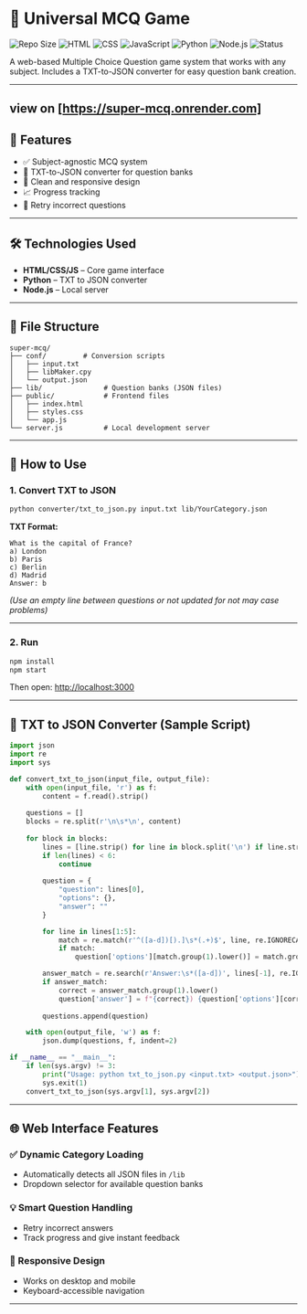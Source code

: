 # 🧠 Universal MCQ Game

![Repo Size](https://img.shields.io/github/repo-size/SilverLucFox/super-mcq?color=blue)
![HTML](https://img.shields.io/badge/HTML-%3C%2F%3E-orange?logo=html5)
![CSS](https://img.shields.io/badge/CSS-%3C%2F%3E-blue?logo=css3)
![JavaScript](https://img.shields.io/badge/JavaScript-%3C%2F%3E-yellow?logo=javascript)
![Python](https://img.shields.io/badge/Python-Converter-blue?logo=python)
![Node.js](https://img.shields.io/badge/Node.js-Backend-brightgreen?logo=node.js)
![Status](https://img.shields.io/badge/status-Active-brightgreen)

A web-based Multiple Choice Question game system that works with any subject. Includes a TXT-to-JSON converter for easy question bank creation.

---
view on [https://super-mcq.onrender.com]
---
## 🎯 Features

- ✅ Subject-agnostic MCQ system  
- 📁 TXT-to-JSON converter for question banks  
- 🎨 Clean and responsive design  
- 📈 Progress tracking  
- 🔄 Retry incorrect questions  

---

## 🛠️ Technologies Used

- **HTML/CSS/JS** – Core game interface  
- **Python** – TXT to JSON converter  
- **Node.js** – Local server  

---

## 📂 File Structure

```
super-mcq/
├── conf/         # Conversion scripts
│   ├── input.txt
│   ├── libMaker.cpy
│   └── output.json
├── lib/               # Question banks (JSON files)
├── public/            # Frontend files
│   ├── index.html
│   ├── styles.css
│   └── app.js
└── server.js          # Local development server
```

---

## 🚀 How to Use

### 1. Convert TXT to JSON

```bash
python converter/txt_to_json.py input.txt lib/YourCategory.json
```

**TXT Format:**
```
What is the capital of France?
a) London
b) Paris
c) Berlin
d) Madrid
Answer: b
```

*(Use an empty line between questions or not updated for not may case problems)*

---

### 2. Run

```bash
npm install
npm start
```

Then open: [http://localhost:3000](http://localhost:3000)

---

## 🔧 TXT to JSON Converter (Sample Script)

```python
import json
import re
import sys

def convert_txt_to_json(input_file, output_file):
    with open(input_file, 'r') as f:
        content = f.read().strip()
    
    questions = []
    blocks = re.split(r'\n\s*\n', content)
    
    for block in blocks:
        lines = [line.strip() for line in block.split('\n') if line.strip()]
        if len(lines) < 6:
            continue
        
        question = {
            "question": lines[0],
            "options": {},
            "answer": ""
        }

        for line in lines[1:5]:
            match = re.match(r'^([a-d])[).]\s*(.+)$', line, re.IGNORECASE)
            if match:
                question['options'][match.group(1).lower()] = match.group(2)

        answer_match = re.search(r'Answer:\s*([a-d])', lines[-1], re.IGNORECASE)
        if answer_match:
            correct = answer_match.group(1).lower()
            question['answer'] = f"{correct}) {question['options'][correct]}"
        
        questions.append(question)

    with open(output_file, 'w') as f:
        json.dump(questions, f, indent=2)

if __name__ == "__main__":
    if len(sys.argv) != 3:
        print("Usage: python txt_to_json.py <input.txt> <output.json>")
        sys.exit(1)
    convert_txt_to_json(sys.argv[1], sys.argv[2])
```

---

## 🌐 Web Interface Features

### ✅ Dynamic Category Loading

- Automatically detects all JSON files in `/lib`
- Dropdown selector for available question banks

### 💡 Smart Question Handling

- Retry incorrect answers
- Track progress and give instant feedback

### 📱 Responsive Design

- Works on desktop and mobile  
- Keyboard-accessible navigation  

---
